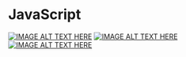 # JavaScript

[![IMAGE ALT TEXT HERE](https://img.youtube.com/vi/UVR9lhUGAyU/0.jpg)](https://www.youtube.com/watch?v=UVR9lhUGAyU)
[![IMAGE ALT TEXT HERE](https://img.youtube.com/vi/vKJpN5FAeF4/0.jpg)](https://www.youtube.com/watch?v=vKJpN5FAeF4)
[![IMAGE ALT TEXT HERE](https://img.youtube.com/vi/YOlr79NaAtQ/0.jpg)](https://www.youtube.com/watch?v=YOlr79NaAtQ)
